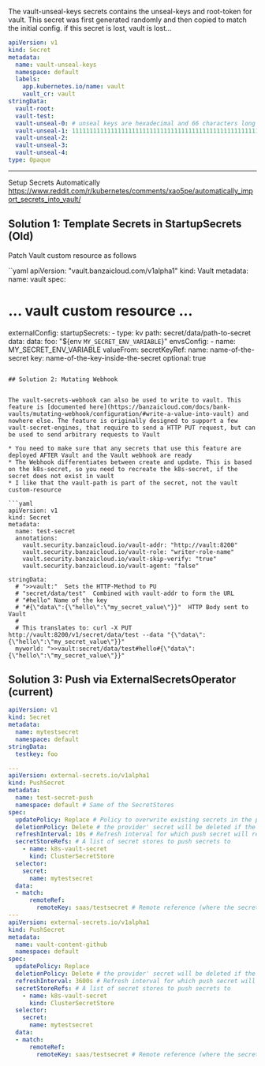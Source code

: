 The vault-unseal-keys secrets contains the unseal-keys and root-token for vault.
This secret was first generated randomly and then copied to match the initial config. if this secret is lost, vault is lost...

```yaml
apiVersion: v1
kind: Secret
metadata:
  name: vault-unseal-keys
  namespace: default
  labels:
    app.kubernetes.io/name: vault
    vault_cr: vault
stringData:
  vault-root: 
  vault-test: 
  vault-unseal-0: # unseal keys are hexadecimal and 66 characters long
  vault-unseal-1: 111111111111111111111111111111111111111111111111111111111111111111
  vault-unseal-2: 
  vault-unseal-3: 
  vault-unseal-4: 
type: Opaque
```

---

Setup Secrets Automatically
https://www.reddit.com/r/kubernetes/comments/xao5pe/automatically_import_secrets_into_vault/

## Solution 1: Template Secrets in StartupSecrets (Old)

Patch Vault custom resource as follows

``yaml
apiVersion: "vault.banzaicloud.com/v1alpha1"
kind: Vault
metadata:
  name: vault
spec:
  # ... vault custom resource ...
  externalConfig:
    startupSecrets:
      - type: kv
        path: secret/data/path-to-secret
        data:
          data:
            foo: "${env `MY_SECRET_ENV_VARIABLE`}"
  envsConfig:
    - name: MY_SECRET_ENV_VARIABLE
      valueFrom:
        secretKeyRef:
          name: name-of-the-secret
          key: name-of-the-key-inside-the-secret
          optional: true
```

## Solution 2: Mutating Webhook


The vault-secrets-webhook can also be used to write to vault. This feature is [documented here](https://banzaicloud.com/docs/bank-vaults/mutating-webhook/configuration/#write-a-value-into-vault) and nowhere else. The feature is originally designed to support a few vault-secret-engines, that require to send a HTTP PUT request, but can be used to send arbitrary requests to Vault

* You need to make sure that any secrets that use this feature are deployed AFTER Vault and the Vault webhook are ready
* The Webhook differentiates between create and update. This is based on the k8s-secret, so you need to recreate the k8s-secret, if the secret does not exist in vault
* I like that the vault-path is part of the secret, not the vault custom-resource

```yaml
apiVersion: v1
kind: Secret
metadata:
  name: test-secret
  annotations:
    vault.security.banzaicloud.io/vault-addr: "http://vault:8200"
    vault.security.banzaicloud.io/vault-role: "writer-role-name"
    vault.security.banzaicloud.io/vault-skip-verify: "true"
    vault.security.banzaicloud.io/vault-agent: "false"

stringData:
  # ">>vault:"  Sets the HTTP-Method to PU
  # "secret/data/test"  Combined with vault-addr to form the URL
  # "#hello" Name of the key
  # "#{\"data\":{\"hello\":\"my_secret_value\"}}"  HTTP Body sent to Vault
  #
  # This translates to: curl -X PUT http://vault:8200/v1/secret/data/test --data "{\"data\":{\"hello\":\"my_secret_value\"}}"
  myworld: ">>vault:secret/data/test#hello#{\"data\":{\"hello\":\"my_secret_value\"}}"
```

## Solution 3: Push via ExternalSecretsOperator (current)

```yaml
apiVersion: v1
kind: Secret
metadata:
  name: mytestsecret
  namespace: default
stringData:
  testkey: foo

---
apiVersion: external-secrets.io/v1alpha1
kind: PushSecret
metadata:
  name: test-secret-push
  namespace: default # Same of the SecretStores
spec:
  updatePolicy: Replace # Policy to overwrite existing secrets in the provider on sync
  deletionPolicy: Delete # the provider' secret will be deleted if the PushSecret is deleted
  refreshInterval: 10s # Refresh interval for which push secret will reconcile
  secretStoreRefs: # A list of secret stores to push secrets to
    - name: k8s-vault-secret
      kind: ClusterSecretStore
  selector:
    secret:
      name: mytestsecret
  data:
  - match:
      remoteRef:
        remoteKey: saas/testsecret # Remote reference (where the secret is going to be pushed)
---
apiVersion: external-secrets.io/v1alpha1
kind: PushSecret
metadata:
  name: vault-content-github
  namespace: default
spec:
  updatePolicy: Replace
  deletionPolicy: Delete # the provider' secret will be deleted if the PushSecret is deleted
  refreshInterval: 3600s # Refresh interval for which push secret will reconcile
  secretStoreRefs: # A list of secret stores to push secrets to
    - name: k8s-vault-secret
      kind: ClusterSecretStore
  selector:
    secret:
      name: mytestsecret
  data:
  - match:
      remoteRef:
        remoteKey: saas/testsecret # Remote reference (where the secret is going to be pushed)
```
